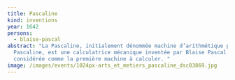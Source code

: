 ```yaml
---
title: Pascaline
kind: inventions
year: 1642
persons:
  - blaise-pascal
abstract: "La Pascaline, initialement dénommée machine d’arithmétique puis roue
  Pascaline, est une calculatrice mécanique inventée par Blaise Pascal et
  considérée comme la première machine à calculer. "
image: /images/events/1024px-arts_et_metiers_pascaline_dsc03869.jpg
---
```

